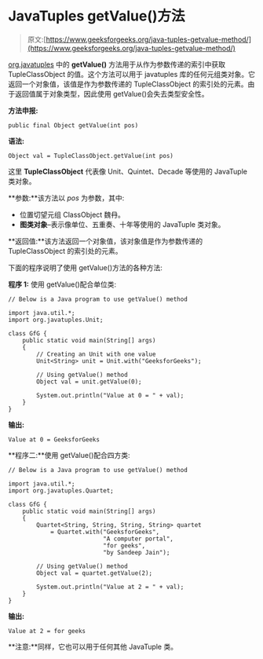 # JavaTuples getValue()方法

> 原文:[https://www.geeksforgeeks.org/java-tuples-getvalue-method/](https://www.geeksforgeeks.org/java-tuples-getvalue-method/)

[org.javatuples](https://www.geeksforgeeks.org/javatuples-introduction/) 中的 **getValue()** 方法用于从作为参数传递的索引中获取 TupleClassObject 的值。这个方法可以用于 javatuples 库的任何元组类对象。它返回一个对象值，该值是作为参数传递的 TupleClassObject 的索引处的元素。由于返回值属于对象类型，因此使用 getValue()会失去类型安全性。

**方法申报:**

```
public final Object getValue(int pos)
```

**语法:**

```
Object val = TupleClassObject.getValue(int pos)
```

这里 **TupleClassObject** 代表像 Unit、Quintet、Decade 等使用的 JavaTuple 类对象。

**参数:**该方法以 *pos* 为参数，其中:

*   位置切望元组 ClassObject 魏冄。
*   **图类对象**–表示像单位、五重奏、十年等使用的 JavaTuple 类对象。

**返回值:**该方法返回一个对象值，该对象值是作为参数传递的 TupleClassObject 的索引处的元素。

下面的程序说明了使用 getValue()方法的各种方法:

**程序 1:** 使用 getValue()配合单位类:

```
// Below is a Java program to use getValue() method

import java.util.*;
import org.javatuples.Unit;

class GfG {
    public static void main(String[] args)
    {
        // Creating an Unit with one value
        Unit<String> unit = Unit.with("GeeksforGeeks");

        // Using getValue() method
        Object val = unit.getValue(0);

        System.out.println("Value at 0 = " + val);
    }
}
```

**输出:**

```
Value at 0 = GeeksforGeeks
```

**程序二:**使用 getValue()配合四方类:

```
// Below is a Java program to use getValue() method

import java.util.*;
import org.javatuples.Quartet;

class GfG {
    public static void main(String[] args)
    {
        Quartet<String, String, String, String> quartet
            = Quartet.with("GeeksforGeeks",
                           "A computer portal",
                           "for geeks",
                           "by Sandeep Jain");

        // Using getValue() method
        Object val = quartet.getValue(2);

        System.out.println("Value at 2 = " + val);
    }
}
```

**输出:**

```
Value at 2 = for geeks
```

**注意:**同样，它也可以用于任何其他 JavaTuple 类。